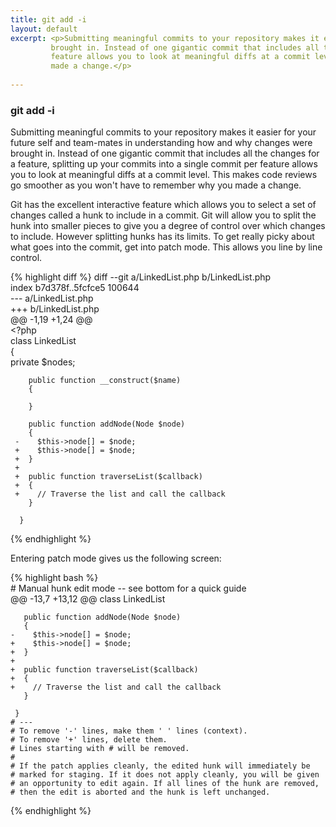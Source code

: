 ```yaml
---
title: git add -i
layout: default
excerpt: <p>Submitting meaningful commits to your repository makes it easier for your future self and team-mates from understanding how and why changes were 
         brought in. Instead of one gigantic commit that includes all the changes for a feature, splitting up your commits into a single commit per 
         feature allows you to look at meaningful diffs at a commit level. This makes code reviews go smoother as you won't have to remember why you
         made a change.</p>
 
---
```

### git add -i

Submitting meaningful commits to your repository makes it easier for your future self and team-mates in understanding how and why changes were 
brought in. Instead of one gigantic commit that includes all the changes for a feature, splitting up your commits into a single commit per 
feature allows you to look at meaningful diffs at a commit level. This makes code reviews go smoother as you won't have to remember why you
made a change.

Git has the excellent interactive feature which allows you to select a set of changes called a hunk to include in a commit. Git will allow 
you to split the hunk into smaller pieces to give you a degree of control over which changes to include. However splitting hunks has its limits.
To get really picky about what goes into the commit, get into patch mode. This allows you line by line control.

 {% highlight diff %} 
     diff --git a/LinkedList.php b/LinkedList.php  
     index b7d378f..5fcfce5 100644  
     --- a/LinkedList.php  
     +++ b/LinkedList.php  
     @@ -1,19 +1,24 @@  
      <?php  
      class LinkedList  
      {  
        private $nodes;  
       
        public function __construct($name)  
        {  
       
        }  
       
        public function addNode(Node $node)  
        {  
     -    $this->node[] = $node;  
     +    $this->node[] = $node;   
     +  }  
     +  
     +  public function traverseList($callback)  
     +  {  
     +    // Traverse the list and call the callback  
        }  
       
      }
{% endhighlight %}

Entering patch mode gives us the following screen:

{% highlight bash %}  
    # Manual hunk edit mode -- see bottom for a quick guide  
    @@ -13,7 +13,12 @@ class LinkedList  
      
       public function addNode(Node $node)  
       {  
    -    $this->node[] = $node;  
    +    $this->node[] = $node;   
    +  }  
    +  
    +  public function traverseList($callback)  
    +  {  
    +    // Traverse the list and call the callback  
       }  
      
     }  
    # ---  
    # To remove '-' lines, make them ' ' lines (context).  
    # To remove '+' lines, delete them.  
    # Lines starting with # will be removed.  
    #  
    # If the patch applies cleanly, the edited hunk will immediately be  
    # marked for staging. If it does not apply cleanly, you will be given  
    # an opportunity to edit again. If all lines of the hunk are removed,  
    # then the edit is aborted and the hunk is left unchanged.
{% endhighlight %}